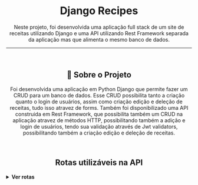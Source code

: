 <h1 align="center">Django Recipes</h1>
<p align="center">Neste projeto, foi desenvolvida uma aplicação full stack de um site de receitas utilizando Django
  e uma API utilizando Rest Framework separada da aplicação mas que alimenta o mesmo banco de dados.</p>

---

<br>

<h2 align="center">📃 Sobre o Projeto</h2>

<p align="center">Foi desenvolvida uma aplicação em Python Django que permite fazer um CRUD para um banco de dados. Esse CRUD possibilita
  tanto a criação quanto o login de usuários, assim como criação edição e deleção de receitas, tudo isso atravez de forms.
  Também foi disponibilizado uma API construida em Rest Framework, que possibilita também um CRUD na aplicação atravez de métodos HTTP, 
  possibilitando também a adição e login de usuários, tendo sua validação através de Jwt validators, possibilitando também a criação edição
  e deleção de receitas.
</p>

<br>

<h2 align="center">Rotas utilizáveis na API</h2>

<details>
  <summary><strong>Ver rotas</strong></summary><br />

  <details>
    <summary>POST</summary>
  
  - POST `http://localhost:8001/authors/api/v2/` para cadastrar novo usuario. Utilize um body nesse formato:
    
    ```jsx
      {
      	"first_name": "SeuNome",
      	"last_name": "SeuSobrenome",
      	"username": "SeuUsername",
      	"password": "SeuPassword1.",
      	"email": "algo2@email.com"
      }
    ```

  ---
    
  - POST `http://localhost:8001/recipes/api/token/` para fazer login e receber um token. Utilize um body nesse formato:
    
    ```jsx
      {
      	"username": "SeuUsername",
      	"password": "SeuPassword1.",
      }
    ```
      
  ---

- POST `http://localhost:8001/recipes/api/token/refresh/` para atualizar o token. Utilize um body nesse formato:
  
  ```jsx
    {
	    "refresh": "<O "refresh" token que foi recebido ao fazer login>"
    }
  ```
    
---

- POST `http://localhost:8001/recipes/api/token/verify/` para validar o token. Utilize um body nesse formato:
  
  ```jsx
    {
	    "token": "<O "access" token que foi recebido ao fazer login>"
    }
  ```
    
---
  
- POST `http://localhost:8001/recipes/api/v2/` para criar uma nova receita. Utilize um body nesse formato:
  <br>
  Para essa ação, o usuário deve enviar o "access" token no Header da requisição.
  `Authorization`  `Bearer <access token>`

  ```jsx
    {
    	"title": "Minha receita",
    	"description": "Uma receita deliciosa",
    	"preparation_time":10,
    	"preparation_time_unit": "minute",
    	"servings": 10,
    	"servings_unit": "portion",
    	"preparation_steps": "Descrição dos passos necessários para a criação bem sucedida da receita."
    }
  ```
    ps: Para enviar a imagem, os mesmos dados devem ser enviados por multipart form com a inclusão do campo "cover".
  	<details>
  		<img src="public/multipart_form.png">
	</details>

</details>

---

<details>
  <summary>GET</summary>

- GET `http://localhost:8001/authors/api/v2/<id>` exibe os dados do próprioe só o mesmo pode acessar.
	  <br>
	  Para essa ação, o usuário deve enviar o "access" token no Header da requisição.
	  `Authorization`  `Bearer <access token>`
	
	---
	
- GET `http://localhost:8001/authors/api/v2/me` exibe os dados do usuário autenticado.
  <br>
  Para essa ação, o usuário deve enviar o "access" token no Header da requisição.
  `Authorization`  `Bearer <access token>`
	
---
	  
- GET `http://localhost:8001/authors/api/v2/` exibe todas as receitas publicadas.
	  
---
  
- GET `http://localhost:8001/authors/api/v2/<id>` uma receita publicada de acordo com o id.
	  
---
	  
- GET `http://localhost:8001/authors/api/v2/?category_id=<id>` busca receitas publicada de acordo com a categoria.
	
---
	  
- GET `http://localhost:8001/authors/api/v2/?q=<search>` busca receitas de acordo com a palavra passada "<search>".
	
</details>

---

<details>
  <summary>PATCH</summary>

  Para todos os métodos PATCH, o usuário devera enviar o "access" token no Header da requisição.
  `Authorization`  `Bearer <access token>`
	
  - PATCH `http://localhost:8001/authors/api/v2/<id>/` para atualizar dados do usuário. Utilize um body nesse formato:
	
	```jsx
	  {
	    "last_name": "Cruz"
	  }
	```
	
	---
	
  - PATCH `http://localhost:8001/recipes/api/v2/<id>/` para atualizar a receita. Utilize um body nesse formato:
	
	```jsx
	    {
	      "title": "Novo titulo",
	      "description": "Nova descrição",
	    }
	```

</details>

---

<details>
  <summary>DELETE</summary>

  Para todos os métodos DELETE, o usuário devera enviar o "access" token no Header da requisição.
  `Authorization`  `Bearer <access token>`
  
- DELETE `http://localhost:8001/authors/api/v2/<id>` deleta o usuário.
  
---
  
- DELETE `http://localhost:8001/recipes/api/v2/<id>` deleta a receita se a mesma pertencer ao usuário.

</details>

---

<details>
  <summary>HELP</summary>
	Ao passar a `Authorization` é obrigatório o uso da palavra `Bearer` antes do token:
  <img src="public/bearer_token.png">

</details>
